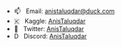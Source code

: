 - 📫 &nbsp; Email: anistaluqdar@duck.com
- 🇰 &nbsp; Kaggle: [AnisTaluqdar](https://www.kaggle.com/anistaluqdar)  
- 💬 &nbsp; Twitter: [AnisTaluqdar](https://twitter.com/AnisTaluqdar)
- D &nbsp; Discord: [AnisTaluqdar](https://discord.com/users/498437011166986261) 
